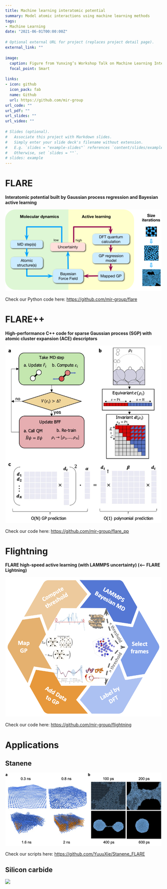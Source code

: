 ```yaml
---
title: Machine learning interatomic potential
summary: Model atomic interactions using machine learning methods
tags:
- Machine Learning
date: "2021-06-01T00:00:00Z"

# Optional external URL for project (replaces project detail page).
external_link: ""

image:
  caption: Figure from Yunxing’s Workshop Talk on Machine Learning Interatomic Potential Development with MAML 
  focal_point: Smart

links:
- icon: github
  icon_pack: fab
  name: Github
  url: https://github.com/mir-group
url_code: ""
url_pdf: ""
url_slides: ""
url_video: ""

# Slides (optional).
#   Associate this project with Markdown slides.
#   Simply enter your slide deck's filename without extension.
#   E.g. `slides = "example-slides"` references `content/slides/example-slides.md`.
#   Otherwise, set `slides = ""`.
# slides: example
---
```


# FLARE

**Interatomic potential built by Gaussian process regression and Bayesian active learning**

![](workflow_hierarchical.png)

Check our Python code here: https://github.com/mir-group/flare

# FLARE++

**High-performance C++ code for sparse Gaussian process (SGP) with atomic cluster expansion (ACE) descriptors**

![](flare_pp.jpg)

Check our code here: https://github.com/mir-group/flare_pp

# Flightning

**FLARE high-speed active learning (with LAMMPS uncertainty) (<-- FLARE Lightning)**

![](workflow.png)

Check our code here: https://github.com/mir-group/flightning

# Applications

## Stanene

![](stanene_production.jpg)

Check our scripts here: https://github.com/YuuuXie/Stanene_FLARE

## Silicon carbide

![](polytype.jpg)
